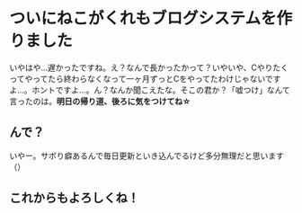 # ついにねこがくれもブログシステムを作りました
いやはや…遅かったですね。え？なんで長かったかって？いやいや、Cやりたくってやってたら終わらなくなって一ヶ月ずっとCをやってたわけじゃないですよ…。ホントですよ…。ん？なんか聞こえたな。そこの君か？「嘘つけ」なんて言ったのは。**明日の帰り道、後ろに気をつけてね☆**

## んで？
いやー。サボり癖あるんで毎日更新といき込んでるけど多分無理だと思います（）

## **これからもよろしくね！**
